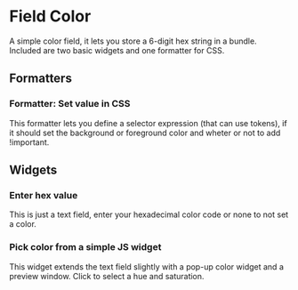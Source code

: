 # Field Color

A simple color field, it lets you store a 6-digit hex string in a bundle.
Included are two basic widgets and one formatter for CSS.

## Formatters

### Formatter: Set value in CSS

This formatter lets you define a selector expression (that can use tokens),
if it should set the background or foreground color and wheter or not to add
!important.

## Widgets

### Enter hex value

This is just a text field, enter your hexadecimal color code or none to not
set a color.

### Pick color from a simple JS widget

This widget extends the text field slightly with a pop-up color widget and a
preview window. Click to select a hue and saturation.
